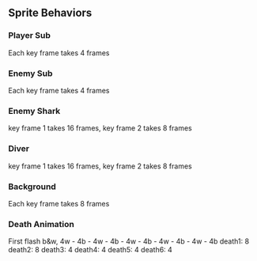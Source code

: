 ## Sprite Behaviors
### Player Sub
Each key frame takes 4 frames
### Enemy Sub
Each key frame takes 4 frames
### Enemy Shark
key frame 1 takes 16 frames, key frame 2 takes 8 frames
### Diver 
key frame 1 takes 16 frames, key frame 2 takes 8 frames

### Background
Each key frame takes 8 frames
### Death Animation
First flash b&w, 4w - 4b - 4w - 4b - 4w - 4b - 4w - 4b - 4w - 4b
death1: 8
death2: 8
death3: 4
death4: 4
death5: 4
death6: 4